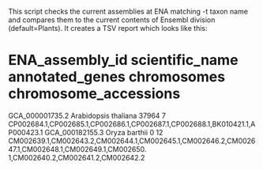 
This script checks the current assemblies at ENA matching -t taxon name and compares them to the current contents of Ensembl division (default=Plants). It creates a TSV report which looks like this:

# ENA_assembly_id	scientific_name	annotated_genes	chromosomes	chromosome_accessions
GCA_000001735.2	Arabidopsis thaliana	37964	7	CP002684.1,CP002685.1,CP002686.1,CP002687.1,CP002688.1,BK010421.1,AP000423.1
GCA_000182155.3	Oryza barthii	0	12	CM002639.1,CM002643.2,CM002644.1,CM002645.1,CM002646.2,CM002647.1,CM002648.1,CM002649.1,CM002650.
1,CM002640.2,CM002641.2,CM002642.2


